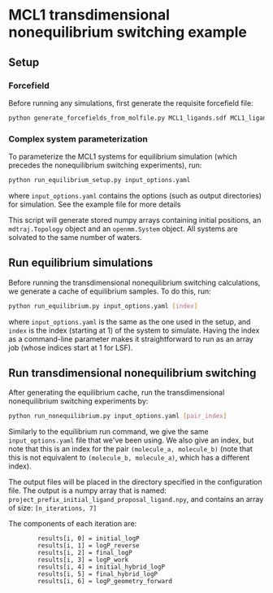 # MCL1 transdimensional nonequilibrium switching example

## Setup

### Forcefield

Before running any simulations, first generate the requisite forcefield file:
```bash
python generate_forcefields_from_molfile.py MCL1_ligands.sdf MCL1_ligands.xml
```

### Complex system parameterization

To parameterize the MCL1 systems for equilibrium simulation (which precedes the nonequilibrium switching experiments),
run:
```bash
python run_equilibrium_setup.py input_options.yaml
```

where `input_options.yaml` contains the options (such as output directories) for simulation. See the example file for more details

This script will generate stored numpy arrays containing initial positions, an `mdtraj.Topology` object and an `openmm.System` object.
All systems are solvated to the same number of waters. 

## Run equilibrium simulations

Before running the transdimensional nonequilibrium switching calculations, we generate a cache of equilibrium samples.
To do this, run:
```bash
python run_equilibrium.py input_options.yaml [index]
```

where `input_options.yaml` is the same as the one used in the setup, and `index` is the index (starting at 1)
of the system to simulate. Having the index as a command-line parameter makes it straightforward to
run as an array job (whose indices start at 1 for LSF).

## Run transdimensional nonequilibrium switching

After generating the equilibrium cache, run the transdimensional nonequilibrium switching experiments by:

```bash
python run_nonequilibrium.py input_options.yaml [pair_index]
```

Similarly to the equilibrium run command, we give the same `input_options.yaml` file that we've been using.
We also give an index, but note that this is an index for the pair `(molecule_a, molecule_b)` (note that this is not equivalent to `(molecule_b, molecule_a)`, which has a different index).

The output files will be placed in the directory specified in the configuration file. The output is a numpy array that is named:
`project_prefix_initial_ligand_proposal_ligand.npy`, and contains an array of size: `[n_iterations, 7]`

The components of each iteration are:

```pythonstub
        results[i, 0] = initial_logP
        results[i, 1] = logP_reverse
        results[i, 2] = final_logP
        results[i, 3] = logP_work
        results[i, 4] = initial_hybrid_logP
        results[i, 5] = final_hybrid_logP
        results[i, 6] = logP_geometry_forward
```
